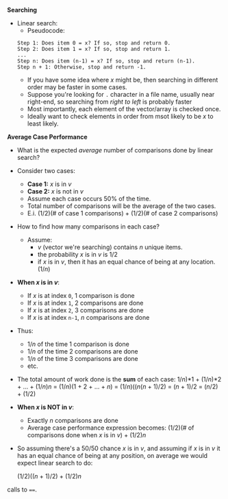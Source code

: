 **Searching**
- Linear search:
  - Pseudocode:
  ```
  Step 1: Does item 0 = x? If so, stop and return 0.
  Step 2: Does item 1 = x? If so, stop and return 1.
  ...
  Step n: Does item (n-1) = x? If so, stop and return (n-1).
  Step n + 1: Otherwise, stop and return -1.
  ```
  - If you have some idea where *x* might be, then searching in different order may be faster in some cases.
  - Suppose you're looking for ``.`` character in a file name, usually near right-end, so searching from *right to left* is probably faster
  - Most importantly, each element of the vector/array is checked once.
  - Ideally want to check elements in order from msot likely to be *x* to least likely.

 **Average Case Performance**
 - What is the expected *average* number of comparisons done by linear search?
 - Consider two cases:
   - **Case 1:** *x* is in *v*
   - **Case 2:** *x* is not in *v*
   - Assume each case occurs 50% of the time.
   - Total number of comparisons will be the average of the two cases.
   - E.i. (1/2)(# of case 1 comparisons) + (1/2)(# of case 2 comparisons)
  
- How to find how many comparisons in each case?
  - Assume:
    - *v* (vector we're searching) contains *n* unique items.
    - the probability *x* is in *v* is 1/2
    - if *x* is in *v*, then it has an equal chance of being at any location. (1/*n*)

- **When *x* is in *v***:
  - If *x* is at index ``0``, 1 comparison is done
  - If *x* is at index ``1``, 2 comparisons are done
  - If *x* is at index ``2``, 3 comparisons are done
  - If *x* is at index ``n-1``, *n* comparisons are done
- Thus:
  - 1/*n* of the time 1 comparison is done
  - 1/*n* of the time 2 comparisons are done
  - 1/*n* of the time 3 comparisons are done
  - etc.
- The total amount of work done is the **sum** of each case:
    1/*n*)*1 + (1/*n*)*2 + ... + (1/*n*)*n*
      = (1/*n*)(1 + 2 + ... + *n*)
      = (1/*n*)((*n*(*n* + 1)/2)
      = (*n* + 1)/2
      = (*n*/2) + (1/2)

- **When *x* is NOT in *v***:
  - Exactly *n* comparisons are done
  - Average case performance expression becomes:
    (1/2)(# of comparisons done when *x* is in *v*) + (1/2)*n*

- So assuming there's a 50/50 chance *x* is in *v*, and assuming if *x* is in *v* it has an equal chance of being at any position, on average we would expect linear search to do:
  
  (1/2)((*n* + 1)/2) + (1/2)*n*
  
calls to ``==``.

  
        
